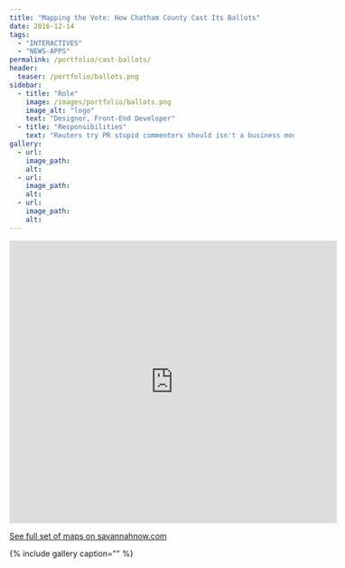 ```yaml
---
title: "Mapping the Vote: How Chatham County Cast Its Ballots"
date: 2016-12-14
tags: 
  - "INTERACTIVES"
  - "NEWS-APPS"
permalink: /portfolio/cast-ballots/
header:
  teaser: /portfolio/ballots.png
sidebar:
  - title: "Role"
    image: /images/portfolio/ballots.png
    image_alt: "logo"
    text: "Designer, Front-End Developer"
  - title: "Responsibilities"
    text: "Reuters try PR stupid commenters should isn't a business model"
gallery:
  - url:
    image_path:
    alt:
  - url:
    image_path:
    alt:
  - url:
    image_path:
    alt:
---
```


<iframe width="580" height="500" scrolling="no" frameborder="no" src="https://www.google.com/fusiontables/embedviz?viz=MAP&amp;q=select+col24+from+1nTiI_hYpFVUZo2vOl1RF7VC3C4bmmt-WzUvbc88&amp;h=false&amp;lat=31.96362529081252&amp;lng=-81.05371071679691&amp;z=10&amp;t=1&amp;l=col24&amp;y=1&amp;tmplt=2"></iframe>

[See full set of maps on savannahnow.com](http://savannahnow.com/latest-news/2012-11-08/interactive-mapping-how-chatham-county-voted-presidential-race)

{% include gallery caption="" %}
